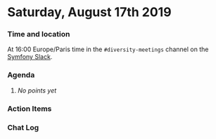 # Saturday, August 17th 2019

### Time and location
At 16:00 Europe/Paris time in the `#diversity-meetings` channel on the [Symfony Slack][slack].

### Agenda
1) _No points yet_

### Action Items

### Chat Log


[slack]: https://symfony.com/slack
